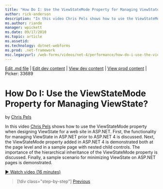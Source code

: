 ```yaml
---
title: "How Do I: Use the ViewStateMode Property for Managing ViewState? | Microsoft Docs"
author: rick-anderson
description: "In this video Chris Pels shows how to use the ViewStateMode property when designing ViewState for a web site in ASP.NET."
ms.author: riande
manager: wpickett
ms.date: 09/17/2010
ms.topic: article
ms.assetid: 
ms.technology: dotnet-webforms
ms.prod: .net-framework
msc.legacyurl: /web-forms/videos/net-4/performance/how-do-i-use-the-viewstatemode-property-for-managing-viewstate
---
```

[Edit .md file](C:\Projects\msc\dev\Msc.Www\Web.ASP\App_Data\github\web-forms\videos\net-4\performance\how-do-i-use-the-viewstatemode-property-for-managing-viewstate.md) | [Edit dev content](http://www.aspdev.net/umbraco#/content/content/edit/26666) | [View dev content](http://docs.aspdev.net/tutorials/web-forms/videos/net-4/performance/how-do-i-use-the-viewstatemode-property-for-managing-viewstate.html) | [View prod content](http://www.asp.net/web-forms/videos/net-4/performance/how-do-i-use-the-viewstatemode-property-for-managing-viewstate) | Picker: 33689

How Do I: Use the ViewStateMode Property for Managing ViewState?
====================
by [Chris Pels](https://twitter.com/chrispels)

In this video [Chris Pels](http://www.idevtech.com) shows how to use the ViewStateMode property when designing ViewState for a web site in ASP.NET. First, the functionality for managing ViewState in ASP.NET prior to ASP.NET 4 is discussed. Next, the ViewStateMode property added in ASP.NET 4 is demonstrated both at the page level and in a sample page with nested child controls. The importance of the hierarchical inheritance of the ViewStateMode property is discussed. Finally, a sample scenario for minimizing ViewState on ASP.NET pages is demonstrated.

[&#9654; Watch video (16 minutes)](https://channel9.msdn.com/Blogs/ASP-NET-Site-Videos/how-do-i-use-the-viewstatemode-property-for-managing-viewstate)

>[!div class="step-by-step"] [Previous](aspnet-4-quick-hit-easy-state-compression.md)
